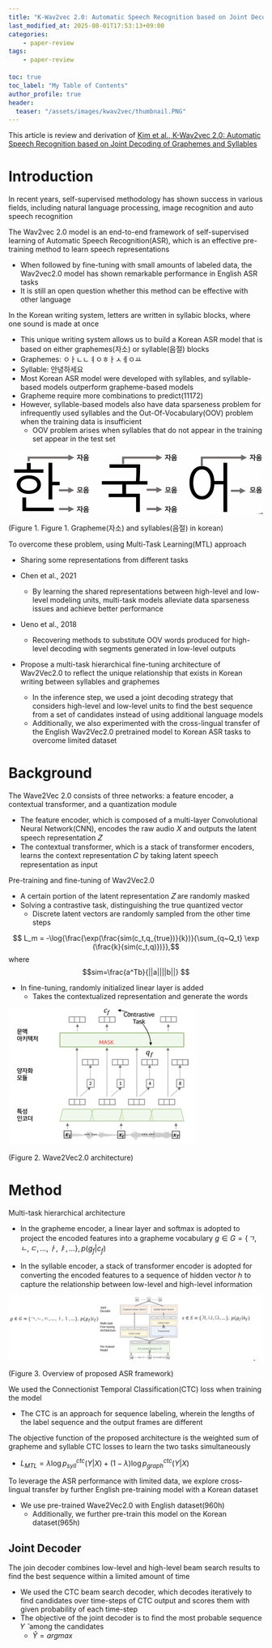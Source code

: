 ```yaml
---
title: "K-Wav2vec 2.0: Automatic Speech Recognition based on Joint Decoding of Graphemes and Syllables"
last_modified_at: 2025-08-01T17:53:13+09:00
categories:
    - paper-review
tags:
    - paper-review

toc: true
toc_label: "My Table of Contents"
author_profile: true
header:
  teaser: "/assets/images/kwav2vec/thumbnail.PNG"
---
```

This article is review and derivation of [Kim et al., K-Wav2vec 2.0: Automatic Speech Recognition based on Joint Decoding of Graphemes and Syllables](https://arxiv.org/abs/2110.05172)

# Introduction
In recent years, self-supervised methodology has shown success in various fields, including natural language processing, image recognition and auto speech recognition

The Wav2vec 2.0 model is an end-to-end framework of self-supervised learning of Automatic Speech Recognition(ASR), which is an effective pre-training method to learn speech representations
- When followed by fine-tuning with small amounts of labeled data, the Wav2vec2.0 model has shown remarkable performance in English ASR tasks
- It is still an open question whether this method can be effective with other language

In the Korean writing system, letters are written in syllabic blocks, where one sound is made at once
- This unique writing system allows us to build a Korean ASR model that is based on either graphemes(자소) or syllable(음절) blocks
- Graphemes: ㅇㅏㄴㄴㅕㅇㅎㅏㅅㅔㅇㅛ
- Syllable: 안녕하세요
- Most Korean ASR model were developed with syllables, and syllable-based models outperform grapheme-based models
- Grapheme require more combinations to predict(11172)
- However, syllable-based models also have data sparseness problem for infrequently used syllables and the Out-Of-Vocabulary(OOV) problem when the training data is insufficient
    - OOV problem arises when syllables that do not appear in the training set appear in the test set

![fig1](/assets/images/kwav2vec/fig1.PNG)

(Figure 1. Figure 1. Grapheme(자소) and syllables(음절) in korean)

To overcome these problem, using Multi-Task Learning(MTL) approach
- Sharing some representations from different tasks
- Chen et al., 2021
    - By learning the shared representations between high-level and low-level modeling units, multi-task models alleviate data sparseness issues and achieve better performance
- Ueno et al., 2018
    - Recovering methods to substitute OOV words produced for high-level decoding with segments generated in low-level outputs

- Propose a multi-task hierarchical fine-tuning architecture of Wav2Vec2.0 to reflect the unique relationship that exists in Korean writing between syllables and graphemes
    - In the inference step, we used a joint decoding strategy that considers high-level and low-level units to find the best sequence from a set of candidates instead of using additional language models
    - Additionally, we also experimented with the cross-lingual transfer of the English Wav2Vec2.0 pretrained model to Korean ASR tasks to overcome limited dataset

# Background
The Wave2Vec 2.0 consists of three networks: a feature encoder, a contextual transformer, and a quantization module
- The feature encoder, which is composed of a multi-layer Convolutional Neural Network(CNN), encodes the raw audio 𝑋 and outputs the latent speech representation 𝑍
- The contextual transformer, which is a stack of transformer encoders, learns the context representation 𝐶 by taking latent speech representation as input

Pre-training and fine-tuning of Wav2Vec2.0
- A certain portion of the latent representation 𝑍 are randomly masked
- Solving a contrastive task, distinguishing the true quantized vector
    - Discrete latent vectors are randomly sampled from the other time steps

$$ L_m = -\log{\frac{\exp(\frac{sim(c_t,q_{true})}{k})}{\sum_{q~Q_t} \exp (\frac{k}{sim(c_t,q)})}},$$
where
$$sim=\frac{a^Tb}{||a||||b||} $$

- In fine-tuning, randomly initialized linear layer is added
    - Takes the contextualized representation and generate the words

![fig2](/assets/images/kwav2vec/fig2.png)

(Figure 2. Wave2Vec2.0 architecture)

# Method
Multi-task hierarchical architecture
- In the grapheme encoder, a linear layer and softmax is adopted to project the encoded features into a grapheme vocabulary $g\in G = \left\{ ㄱ,ㄴ,ㄷ,...,ㅏ,ㅑ,...\right\}, p(g_f|c_f)$

- In the syllable encoder, a stack of transformer encoder is adopted for converting the encoded features to a sequence of hidden vector ℎ to capture the relationship between low-level and high-level information


![fig3](/assets/images/kwav2vec/fig3.png)

(Figure 3. Overview of proposed ASR framework)

We used the Connectionist Temporal Classification(CTC) loss when training the model
- The CTC is an approach for sequence labeling, wherein the lengths of the label sequence and the output frames are different

The objective function of the proposed architecture is the weighted sum of grapheme and syllable CTC losses to learn the two tasks simultaneously
- $L_{MTL} = \lambda \log p_{syll}^{ctc}(Y|X) + (1-\lambda) \log p_{graph}^{ctc}(Y|X)$

To leverage the ASR performance with limited data, we explore cross-lingual transfer by further English pre-training model with a Korean dataset
- We use pre-trained Wave2Vec2.0 with English dataset(960h)
    - Additionally, we further pre-train this model on the Korean dataset(965h)

## Joint Decoder
The join decoder combines low-level and high-level beam search results to find the best sequence within a limited amount of time
- We used the CTC beam search decoder, which decodes iteratively to find candidates over time-steps of CTC output and scores them with given probability of each time-step
- The objective of the joint decoder is to find the most probable sequence 𝑌 ̂ among the candidates
    - $\hat Y = argmax$




